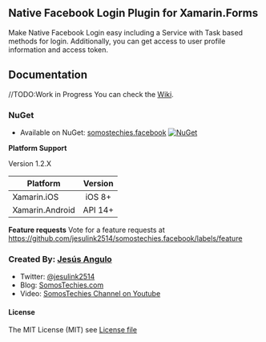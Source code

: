 ## Native Facebook Login Plugin for Xamarin.Forms
Make Native Facebook Login easy including a Service with Task based methods for login. Additionally, you can get access to user profile information and access token.

## Documentation
//TODO:Work in Progress
You can check the [Wiki](https://github.com/jesulink2514/somostechies.facebook/wiki).

### NuGet
* Available on NuGet: [somostechies.facebook](https://www.nuget.org/packages/somostechies.facebook/) [![NuGet](https://img.shields.io/nuget/v/somostechies.facebook.svg?label=NuGet)](https://www.nuget.org/packages/somostechies.facebook/)

**Platform Support**

Version 1.2.X

|Platform|Version|
| ------------------- |  :------------------: |
|Xamarin.iOS|iOS 8+|
|Xamarin.Android|API 14+|

**Feature requests**
Vote for a feature requests at
https://github.com/jesulink2514/somostechies.facebook/labels/feature

### Created By: [Jesús Angulo](http://twitter.com/jesulink2514)
* Twitter: [@jesulink2514](http://twitter.com/jesulink2514)
* Blog: [SomosTechies.com](https://somostechies.com)
* Video: [SomosTechies Channel on Youtube](https://www.youtube.com/channel/UCnqaA_ArZIT0nytKMAiurzw) 

#### License
The MIT License (MIT) see [License file](LICENSE)
